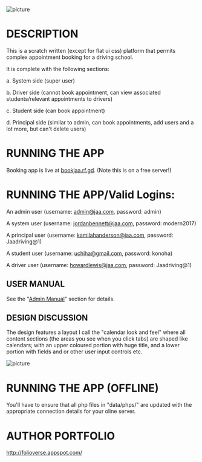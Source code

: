 ![picture]( https://bitbucket.org/JordanMicahBennett/bookingapp/src/21513956b8f2add30ad7f2f5ad9300d08521cbb6/data/miscallaneous/screenshot-0.png? "default page")


# DESCRIPTION
This is a scratch written (except for flat ui css) platform that permits complex appointment booking for a driving school.

It is complete with the following sections:

a. System side (super user)

b. Driver side (cannot book appointment, can view associated students/relevant appointments to drivers)

c. Student side (can book appointment)

d. Principal side (similar to admin, can book appointments, add users and a lot more, but can't delete users)



# RUNNING THE APP 

Booking app is live at [bookjaa.rf.gd](https://bookjaa.rf.gd/). (Note this is on a free server!)

# RUNNING THE APP/Valid Logins:

An admin user (username: admin@jaa.com, password: admin)

A system user (username: jordanbennett@jaa.com, password: modern2017)

A principal user (username: kamilahanderson@jaa.com, password: Jaadriving@1)

A student user (username: uchiha@gmail.com, password: konoha)

A driver user (username: howardlewis@jaa.com, password: Jaadriving@1)


## USER MANUAL

See the "[Admin Manual](https://bitbucket.org/JordanMicahBennett/bookingapp/src/21513956b8f2add30ad7f2f5ad9300d08521cbb6/Admin%20%20Manual.pdf)" section for details.

## DESIGN DISCUSSION

The design features a layout I call the "calendar look and feel" where all content sections (the areas you see when you click tabs) are shaped like calendars;
with an upper coloured portion with huge title, and a lower portion with fields and or other user input controls etc.

![picture]( https://bitbucket.org/JordanMicahBennett/bookingapp/src/21513956b8f2add30ad7f2f5ad9300d08521cbb6/data/miscallaneous/screenshot-1.png? "default page")

# RUNNING THE APP (OFFLINE)

You'll have to ensure that all php files in "data/phps/" are updated with the appropriate connection details for your oline server.


AUTHOR PORTFOLIO
============================================
http://folioverse.appspot.com/


